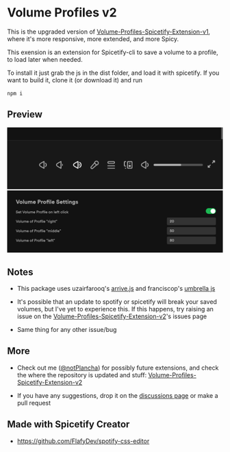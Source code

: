 # Volume Profiles v2

This is the upgraded version of [Volume-Profiles-Spicetify-Extension-v1](https://github.com/notPlancha/Volume-Profiles-Spicetify-Extension-v1), where it's more responsive, more extended, and more Spicy.

This exension is an extension for Spicetify-cli to save a volume to a profile, to load later when needed.

To install it just grab the js in the dist folder, and load it with spicetify. If you want to build it, clone it (or download it) and run

```
npm i
```

## Preview

![buttons](https://github.com/notPlancha/Volume-Profiles-Spicetify-Extension-v2/blob/main/assets/buttons.png)
![settings](https://github.com/notPlancha/Volume-Profiles-Spicetify-Extension-v2/blob/main/assets/settings.png)

## Notes

* This package uses uzairfarooq's [arrive.js](https://github.com/uzairfarooq/arrive) and franciscop's [umbrella js](https://github.com/franciscop/umbrella)

* It's possible that an update to spotify or spicetify will break your saved volumes, but I've yet to experience this. If this happens, try raising an issue on the [Volume-Profiles-Spicetify-Extension-v2](https://github.com/notPlancha/Volume-Profiles-Spicetify-Extension-v2)'s issues page
- Same thing for any other issue/bug

## More

- Check out me ([@notPlancha](https://github.com/notPlancha)) for possibly future extensions, and check the where the repository is updated and stuff: [Volume-Profiles-Spicetify-Extension-v2](https://github.com/notPlancha/Volume-Profiles-Spicetify-Extension-v2)

- If you have any suggestions, drop it on the [discussions page](https://github.com/notPlancha/Volume-Profiles-Spicetify-Extension-v2/discussions) or make a pull request

## Made with Spicetify Creator

- https://github.com/FlafyDev/spotify-css-editor